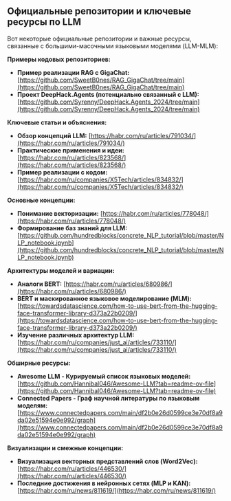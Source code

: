 ## Официальные репозитории и ключевые ресурсы по LLM


Вот некоторые официальные репозитории и важные ресурсы, связанные с большими-масочными языковыми моделями (LLM-MLM):

**Примеры кодовых репозиториев:**

* **Пример реализации RAG с GigaChat:** [https://github.com/SweetB0nes/RAG_GigaChat/tree/main](https://github.com/SweetB0nes/RAG_GigaChat/tree/main)
* **Проект DeepHack.Agents (потенциально связанный с LLM):** [https://github.com/Syrenny/DeepHack.Agents_2024/tree/main](https://github.com/Syrenny/DeepHack.Agents_2024/tree/main)

**Ключевые статьи и объяснения:**

* **Обзор концепций LLM:** [https://habr.com/ru/articles/791034/](https://habr.com/ru/articles/791034/)
* **Практические применения и идеи:** [https://habr.com/ru/articles/823568/](https://habr.com/ru/articles/823568/)
* **Пример реализации с кодом:** [https://habr.com/ru/companies/X5Tech/articles/834832/](https://habr.com/ru/companies/X5Tech/articles/834832/)

**Основные концепции:**

* **Понимание векторизации:** [https://habr.com/ru/articles/778048/](https://habr.com/ru/articles/778048/)
* **Формирование баз знаний для LLM:** [https://github.com/hundredblocks/concrete_NLP_tutorial/blob/master/NLP_notebook.ipynb](https://github.com/hundredblocks/concrete_NLP_tutorial/blob/master/NLP_notebook.ipynb)

**Архитектуры моделей и вариации:**

* **Аналоги BERT:** [https://habr.com/ru/articles/680986/](https://habr.com/ru/articles/680986/)
* **BERT и маскированное языковое моделирование (MLM):** [https://towardsdatascience.com/how-to-use-bert-from-the-hugging-face-transformer-library-d373a22b0209/](https://towardsdatascience.com/how-to-use-bert-from-the-hugging-face-transformer-library-d373a22b0209/)
* **Изучение различных архитектур LLM:** [https://habr.com/ru/companies/just_ai/articles/733110/](https://habr.com/ru/companies/just_ai/articles/733110/)

**Обширные ресурсы:**

* **Awesome LLM - Курируемый список языковых моделей:** [https://github.com/Hannibal046/Awesome-LLM?tab=readme-ov-file](https://github.com/Hannibal046/Awesome-LLM?tab=readme-ov-file)
* **Connected Papers - Граф научной литературы по языковым моделям:** [https://www.connectedpapers.com/main/df2b0e26d0599ce3e70df8a9da02e51594e0e992/graph](https://www.connectedpapers.com/main/df2b0e26d0599ce3e70df8a9da02e51594e0e992/graph)

**Визуализации и смежные концепции:**

* **Визуализация векторных представлений слов (Word2Vec):** [https://habr.com/ru/articles/446530/](https://habr.com/ru/articles/446530/)
* **Последние достижения в нейронных сетях (MLP и KAN):** [https://habr.com/ru/news/811619/](https://habr.com/ru/news/811619/)
